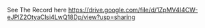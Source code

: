 See The Record here 
https://drive.google.com/file/d/1ZpMV4I4CW-eJPIZ2OtyaClsi4LwQ18Dp/view?usp=sharing
